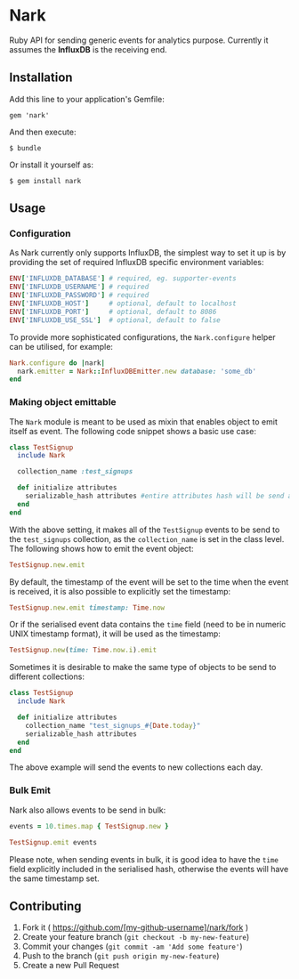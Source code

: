 # Nark

Ruby API for sending generic events for analytics purpose. Currently it assumes the **InfluxDB** is the receiving end.


## Installation

Add this line to your application's Gemfile:

    gem 'nark'

And then execute:

    $ bundle

Or install it yourself as:

    $ gem install nark

## Usage

### Configuration

As Nark currently only supports InfluxDB, the simplest way to set it up is by providing the set of required InfluxDB specific environment variables:

```ruby
ENV['INFLUXDB_DATABASE'] # required, eg. supporter-events
ENV['INFLUXDB_USERNAME'] # required
ENV['INFLUXDB_PASSWORD'] # required
ENV['INFLUXDB_HOST']     # optional, default to localhost
ENV['INFLUXDB_PORT']     # optional, default to 8086
ENV['INFLUXDB_USE_SSL']  # optional, default to false
```

To provide more sophisticated configurations, the `Nark.configure` helper can be utilised, for example:

```ruby
Nark.configure do |nark|
  nark.emitter = Nark::InfluxDBEmitter.new database: 'some_db'
end
```

### Making object emittable

The `Nark` module is meant to be used as mixin that enables object to emit itself as event. The following code snippet shows a basic use case:

```ruby
class TestSignup
  include Nark

  collection_name :test_signups

  def initialize attributes
    serializable_hash attributes #entire attributes hash will be send as event data
  end
end
```

With the above setting, it makes all of the `TestSignup` events to be send to the `test_signups` collection, as the `collection_name` is set in the class level.
The following shows how to emit the event object:

```ruby
TestSignup.new.emit
```

By default, the timestamp of the event will be set to the time when the event is received, it is also possible to explicitly set the timestamp:

```ruby
TestSignup.new.emit timestamp: Time.now
```

Or if the serialised event data contains the `time` field (need to be in numeric UNIX timestamp format), it will be used as the timestamp:

```ruby
TestSignup.new(time: Time.now.i).emit
```


Sometimes it is desirable to make the same type of objects to be send to different collections:

```ruby
class TestSignup
  include Nark

  def initialize attributes
    collection_name "test_signups_#{Date.today}"
    serializable_hash attributes
  end
end
```

The above example will send the events to new collections each day.


### Bulk Emit

Nark also allows events to be send in bulk:

```ruby
events = 10.times.map { TestSignup.new }

TestSignup.emit events
```

Please note, when sending events in bulk, it is good idea to have the `time` field explicitly included in the serialised hash, otherwise the events will have the same timestamp set.

## Contributing

1. Fork it ( https://github.com/[my-github-username]/nark/fork )
2. Create your feature branch (`git checkout -b my-new-feature`)
3. Commit your changes (`git commit -am 'Add some feature'`)
4. Push to the branch (`git push origin my-new-feature`)
5. Create a new Pull Request
